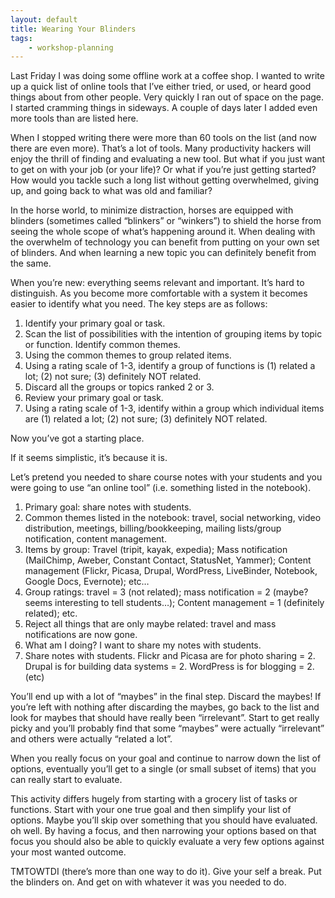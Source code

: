 ```yaml
---
layout: default
title: Wearing Your Blinders
tags:
    - workshop-planning
---
```


Last Friday I was doing some offline work at a coffee shop. I wanted to write up a quick list of online tools that I’ve either tried, or used, or heard good things about from other people. Very quickly I ran out of space on the page. I started cramming things in sideways. A couple of days later I added even more tools than are listed here.

When I stopped writing there were more than 60 tools on the list (and now there are even more). That’s a lot of tools. Many productivity hackers will enjoy the thrill of finding and evaluating a new tool. But what if you just want to get on with your job (or your life)? Or what if you’re just getting started? How would you tackle such a long list without getting overwhelmed, giving up, and going back to what was old and familiar?

In the horse world, to minimize distraction, horses are equipped with blinders (sometimes called “blinkers” or “winkers”) to shield the horse from seeing the whole scope of what’s happening around it. When dealing with the overwhelm of technology you can benefit from putting on your own set of blinders. And when learning a new topic you can definitely benefit from the same.

When you’re new: everything seems relevant and important. It’s hard to distinguish. As you become more comfortable with a system it becomes easier to identify what you need. The key steps are as follows:

1. Identify your primary goal or task.
2. Scan the list of possibilities with the intention of grouping items by topic or function. Identify common themes.
3. Using the common themes to group related items.
4. Using a rating scale of 1-3, identify a group of functions is (1) related a lot; (2) not sure; (3) definitely NOT related.
5. Discard all the groups or topics ranked 2 or 3.
6. Review your primary goal or task.
7. Using a rating scale of 1-3, identify within a group which individual items are (1) related a lot; (2) not sure; (3) definitely NOT related.

Now you’ve got a starting place.

If it seems simplistic, it’s because it is.

Let’s pretend you needed to share course notes with your students and you were going to use “an online tool” (i.e. something listed in the notebook).

1. Primary goal: share notes with students.
2. Common themes listed in the notebook: travel, social networking, video distribution, meetings, billing/bookkeeping, mailing lists/group notification, content management.
3. Items by group: Travel (tripit, kayak, expedia); Mass notification (MailChimp, Aweber, Constant Contact, StatusNet, Yammer); Content management (Flickr, Picasa, Drupal, WordPress, LiveBinder, Notebook, Google Docs, Evernote); etc…
4. Group ratings: travel = 3 (not related); mass notification = 2 (maybe? seems interesting to tell students…); Content management = 1 (definitely related); etc.
5. Reject all things that are only maybe related: travel and mass notifications are now gone.
6. What am I doing? I want to share my notes with students.
7. Share notes with students. Flickr and Picasa are for photo sharing = 2. Drupal is for building data systems = 2. WordPress is for blogging = 2. (etc)

You’ll end up with a lot of “maybes” in the final step. Discard the maybes! If you’re left with nothing after discarding the maybes, go back to the list and look for maybes that should have really been “irrelevant”. Start to get really picky and you’ll probably find that some “maybes” were actually “irrelevant” and others were actually “related a lot”.

When you really focus on your goal and continue to narrow down the list of options, eventually you’ll get to a single (or small subset of items) that you can really start to evaluate.

This activity differs hugely from starting with a grocery list of tasks or functions. Start with your one true goal and then simplify your list of options. Maybe you’ll skip over something that you should have evaluated. oh well. By having a focus, and then narrowing your options based on that focus you should also be able to quickly evaluate a very few options against your most wanted outcome.

TMTOWTDI (there’s more than one way to do it). Give your self a break. Put the blinders on. And get on with whatever it was you needed to do.
